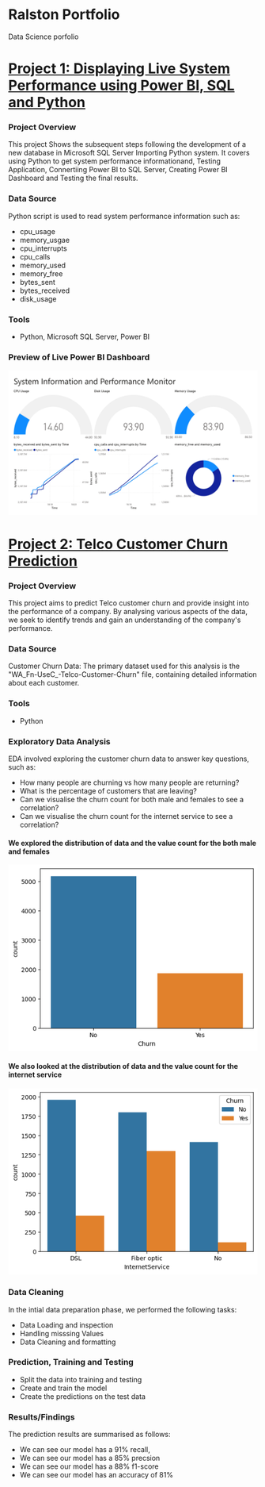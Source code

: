 # Ralston Portfolio

Data Science porfolio

# [Project 1: Displaying Live System Performance using Power BI, SQL and Python ](https://github.com/MrKome/System_info_performance_Monitor)

### Project Overview 

This project Shows the subsequent steps following the development of a new database in Microsoft SQL Server Importing Python system. It covers using Python to get system performance informationand, Testing Application, Connertiing Power BI to SQL Server, Creating Power BI Dashboard and Testing the final results.

### Data Source

Python script is used to read system performance information such as: 
- cpu_usage
- memory_usgae
- cpu_interrupts
- cpu_calls
- memory_used
- memory_free
- bytes_sent
- bytes_received
- disk_usage

### Tools 

- Python, Microsoft SQL Server, Power BI

### Preview of Live Power BI Dashboard

![](https://github.com/MrKome/Ralston_portfolio/blob/main/images/Sys_Info_Perf_Mon%20Snapshot.jpg)




# [Project 2: Telco Customer Churn Prediction](https://github.com/MrKome/DS_Churn_Project/tree/main)

### Project Overview 

This project aims to predict Telco customer churn and provide insight into the performance of a company. By analysing various aspects of the data, we seek to identify trends and gain an understanding of the company's performance. 

### Data Source

Customer Churn Data: The primary dataset used for this analysis is the "WA_Fn-UseC_-Telco-Customer-Churn" file, containing detailed information about each customer. 

### Tools 

- Python 

### Exploratory Data Analysis

EDA involved exploring the customer churn data to answer key questions, such as: 

- How many people are churning vs how many people are returning?
- What is the percentage of customers that are leaving?
- Can we visualise the churn count for both male and females to see a correlation?
- Can we visualise the churn count for the internet service to see a correlation?

#### We explored the distribution of data and the value count for the both male and females
![](https://github.com/MrKome/Ralston_portfolio/blob/main/images/Customer%20Churn%20Count.png)



#### We also looked at the distribution of data and the value count for the internet service
![](https://github.com/MrKome/Ralston_portfolio/blob/main/images/Churn%20count%20for%20Internet%20Service.png)


### Data Cleaning

In the intial data preparation phase, we performed the following tasks:

- Data Loading and inspection
- Handling misssing Values
- Data Cleaning and formatting

### Prediction, Training and Testing

- Split the data into training and testing
- Create and train the model 
- Create the predictions on the test data

### Results/Findings

The prediction results are summarised as follows:
- We can see our model has a 91% recall,
- We can see our model has a 85% precsion
- We can see our model has a 88% f1-score
- We can see our model has an accuracy of 81% 
